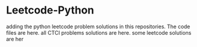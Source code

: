 # Leetcode-Python
adding the python leetcode problem solutions in this repositories. 
The code files are here.
all CTCI problems solutions are here.
some leetcode solutions are her












































































































































































































































































































































































































































































































































































